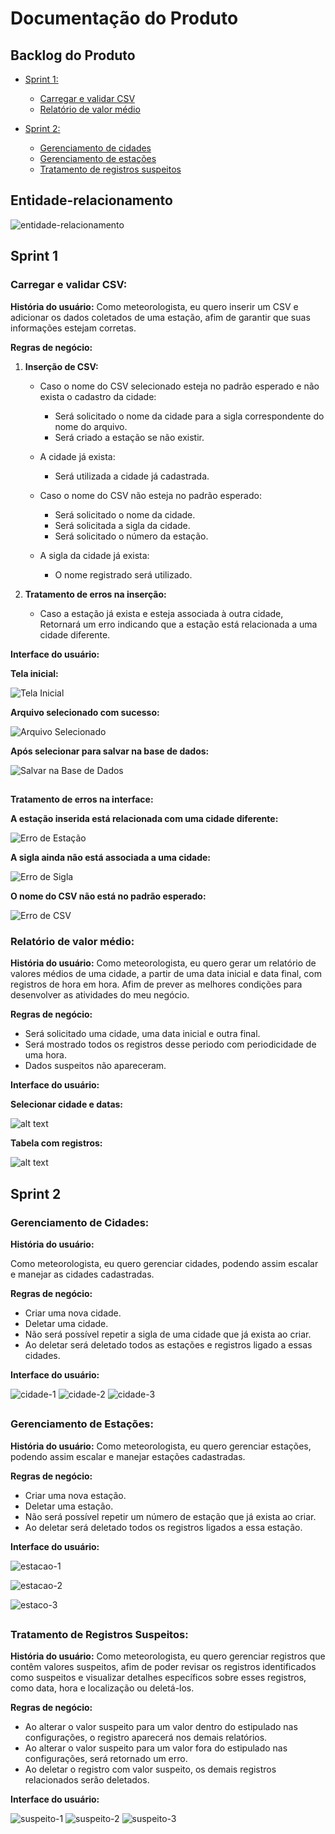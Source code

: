 # Documentação do Produto

## Backlog do Produto
- [Sprint 1:](#sprint-1)
  - [Carregar e validar CSV](#carregar-e-validar-csv)
  - [Relatório de valor médio](#relatório-de-valor-médio) 

- [Sprint 2:](#sprint-2)
  - [Gerenciamento de cidades](#gerenciamento-de-cidades)
  - [Gerenciamento de estações](#gerenciamento-de-estações)
  - [Tratamento de registros suspeitos](#tratamento-de-registros-suspeitos)  


## Entidade-relacionamento
![entidade-relacionamento](conceito_entidade-relacionamento.jpg)


## Sprint 1

### Carregar e validar CSV:

**História do usuário:**
Como meteorologista, eu quero inserir um CSV e adicionar os dados coletados de uma estação, afim de garantir que suas informações estejam corretas.

**Regras de negócio:**

1. **Inserção de CSV:**
   - Caso o nome do CSV selecionado esteja no padrão esperado e não exista o cadastro da cidade:
     - Será solicitado o nome da cidade para a sigla correspondente do nome do arquivo.
     - Será criado a estação se não existir.
     
   - A cidade já exista:
     - Será utilizada a cidade já cadastrada.

   - Caso o nome do CSV não esteja no padrão esperado:
     - Será solicitado o nome da cidade.
     - Será solicitada a sigla da cidade.
     - Será solicitado o número da estação.
   - A sigla da cidade já exista:
     - O nome registrado será utilizado.

2. **Tratamento de erros na inserção:**
   - Caso a estação já exista e esteja associada à outra cidade, Retornará um erro indicando que a estação está relacionada a uma cidade diferente.

**Interface do usuário:**

**Tela inicial:**

![Tela Inicial](image.png)

**Arquivo selecionado com sucesso:**

![Arquivo Selecionado](image-1.png)

**Após selecionar para salvar na base de dados:**

![Salvar na Base de Dados](image-2.png)

##


**Tratamento de erros na interface:**

**A estação inserida está relacionada com uma cidade diferente:**

![Erro de Estação](image-5.png)

**A sigla ainda não está associada a uma cidade:**

![Erro de Sigla](image-3.png)

**O nome do CSV não está no padrão esperado:**

![Erro de CSV](image-4.png)


### Relatório de valor médio:

**História do usuário:**
Como meteorologista, eu quero gerar um relatório de valores médios de uma cidade, a partir de uma data inicial e data final, com registros de hora em hora. Afim de prever as melhores condições para desenvolver as atividades do meu negócio.

**Regras de negócio:**

- Será solicitado uma cidade, uma data inicial e outra final.
- Será mostrado todos os registros desse periodo com periodicidade de uma hora.
- Dados suspeitos não apareceram.
     
**Interface do usuário:**

**Selecionar cidade e datas:**

![alt text](image-7.png)

**Tabela com registros:**

![alt text](image-8.png)




## Sprint 2

### Gerenciamento de Cidades:

**História do usuário:**

Como meteorologista, eu quero gerenciar cidades, podendo assim escalar e manejar as cidades cadastradas.

**Regras de negócio:**
- Criar uma nova cidade.
- Deletar uma cidade.
- Não será possível repetir a sigla de uma cidade que já exista ao criar.
- Ao deletar será deletado todos as estações e registros ligado a essas cidades.

**Interface do usuário:**

![cidade-1](image-12.png)
![cidade-2](image-13.png)
![cidade-3](image-14.png)

##


### Gerenciamento de Estações:

**História do usuário:**
Como meteorologista, eu quero gerenciar estações, podendo assim escalar e manejar estações cadastradas.

**Regras de negócio:**
- Criar uma nova estação.
- Deletar uma estação.
- Não será possível repetir um número de estação que já exista ao criar.
- Ao deletar será deletado todos os registros ligados a essa estação.

**Interface do usuário:**

 ![estacao-1](image-9.png)

 ![estacao-2](image-10.png)

![estaco-3](image-11.png)

##

### Tratamento de Registros Suspeitos:

**História do usuário:**
Como meteorologista, eu quero gerenciar registros que contêm valores suspeitos, afim de poder revisar os registros identificados como suspeitos e visualizar detalhes específicos sobre esses registros, como data, hora e localização ou deletá-los.

**Regras de negócio:**
 - Ao alterar o valor suspeito para um valor dentro do estipulado nas configurações, o registro aparecerá nos demais relatórios.
 - Ao alterar o valor suspeito para um valor fora do estipulado nas configurações, será retornado um erro.
 - Ao deletar o registro com valor suspeito, os demais registros relacionados serão deletados.

 **Interface do usuário:**

![suspeito-1](image-15.png)
![suspeito-2](image-16.png)
![suspeito-3](image-17.png)
